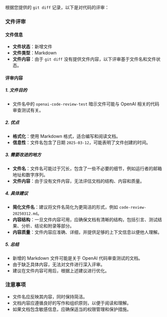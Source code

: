 根据您提供的 `git diff` 记录，以下是对代码的评审：

### 文件评审

#### 文件信息
- **文件状态**：新增文件
- **文件类型**：Markdown
- **文件内容**：由于 `git diff` 没有提供文件内容，以下评审基于文件名和文件状态。

#### 评审内容

##### 1. 文件目的
- 文件名中的 `openai-code-review-test` 暗示文件可能与 OpenAI 相关的代码审查测试有关。

##### 2. 优点
- **格式化**：使用 Markdown 格式，适合编写和阅读文档。
- **信息性**：文件名包含了日期 `2025-03-12`，可能表明了文件创建的时间。

##### 3. 需要改进的地方
- **文件名**：文件名可能过于冗长，包含了一些不必要的细节，例如运行者的邮箱地址和数字序列。
- **文件内容**：由于没有文件内容，无法评估文档的结构、内容和质量。

##### 4. 具体建议
- **简化文件名**：建议将文件名简化为更简洁的形式，例如 `code-review-20250312.md`。
- **内容结构**：一旦文件内容可用，应确保文档有清晰的结构，包括引言、测试结果、分析、结论和附录等部分。
- **内容质量**：文件内容应准确、详细，并提供足够的上下文信息以便他人理解。

##### 5. 总结
- 新增的 Markdown 文件可能是关于 OpenAI 代码审查测试的文档。
- 由于缺乏具体内容，无法对文件进行深入评审。
- 建议在文件内容可用后，根据上述建议进行优化。

### 注意事项
- 文件名应反映其内容，同时保持简洁。
- 文档内容应遵循良好的写作和组织原则，以便于阅读和理解。
- 如果文档包含敏感信息，应确保适当的权限管理和保护措施。